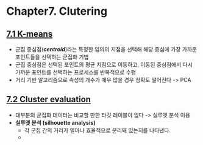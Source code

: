 # Chapter7. Clutering
## [7.1 K-means]()
- 군집 중심점(***centroid***)라는 특정한 임의의 지점을 선택해 해당 중심에 가장 가까운 포인트들을 선택하는 군집화 기법
- 군집 중심점은 선택된 포인트의 평균 지점으로 이동하고, 이동된 중심점에서 다시 가까운 포인트를 선택하는 프로세스를 반복적으로 수행 
- 거리 기반 알고리즘으로 속성의 개수가 매우 많을 경우 정확도 떨어진다 -> PCA

## [7.2 Cluster evaluation]()
- 대부분의 군집화 데이터는 비교할 만한 타깃 레이블이 없다 -> 실루엣 분석 이용
- **실루엣 분석 (silhouette analysis)**
  - 각 군집 간의 거리가 얼마나 효율적으로 분리돼 있는지를 나타낸다.
  - 
